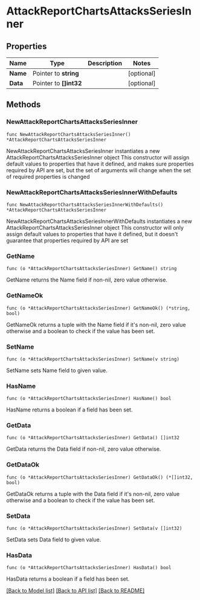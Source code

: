 # AttackReportChartsAttacksSeriesInner

## Properties

Name | Type | Description | Notes
------------ | ------------- | ------------- | -------------
**Name** | Pointer to **string** |  | [optional] 
**Data** | Pointer to **[]int32** |  | [optional] 

## Methods

### NewAttackReportChartsAttacksSeriesInner

`func NewAttackReportChartsAttacksSeriesInner() *AttackReportChartsAttacksSeriesInner`

NewAttackReportChartsAttacksSeriesInner instantiates a new AttackReportChartsAttacksSeriesInner object
This constructor will assign default values to properties that have it defined,
and makes sure properties required by API are set, but the set of arguments
will change when the set of required properties is changed

### NewAttackReportChartsAttacksSeriesInnerWithDefaults

`func NewAttackReportChartsAttacksSeriesInnerWithDefaults() *AttackReportChartsAttacksSeriesInner`

NewAttackReportChartsAttacksSeriesInnerWithDefaults instantiates a new AttackReportChartsAttacksSeriesInner object
This constructor will only assign default values to properties that have it defined,
but it doesn't guarantee that properties required by API are set

### GetName

`func (o *AttackReportChartsAttacksSeriesInner) GetName() string`

GetName returns the Name field if non-nil, zero value otherwise.

### GetNameOk

`func (o *AttackReportChartsAttacksSeriesInner) GetNameOk() (*string, bool)`

GetNameOk returns a tuple with the Name field if it's non-nil, zero value otherwise
and a boolean to check if the value has been set.

### SetName

`func (o *AttackReportChartsAttacksSeriesInner) SetName(v string)`

SetName sets Name field to given value.

### HasName

`func (o *AttackReportChartsAttacksSeriesInner) HasName() bool`

HasName returns a boolean if a field has been set.

### GetData

`func (o *AttackReportChartsAttacksSeriesInner) GetData() []int32`

GetData returns the Data field if non-nil, zero value otherwise.

### GetDataOk

`func (o *AttackReportChartsAttacksSeriesInner) GetDataOk() (*[]int32, bool)`

GetDataOk returns a tuple with the Data field if it's non-nil, zero value otherwise
and a boolean to check if the value has been set.

### SetData

`func (o *AttackReportChartsAttacksSeriesInner) SetData(v []int32)`

SetData sets Data field to given value.

### HasData

`func (o *AttackReportChartsAttacksSeriesInner) HasData() bool`

HasData returns a boolean if a field has been set.


[[Back to Model list]](HOW-TO.md#documentation-for-models) [[Back to API list]](HOW-TO.md#documentation-for-api-endpoints) [[Back to README]](HOW-TO.md)


